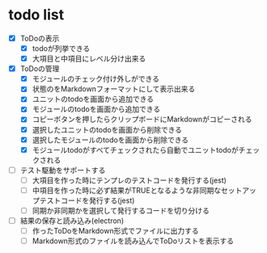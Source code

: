 # todo list

- [x] ToDoの表示
  - [x] todoが列挙できる
  - [x] 大項目と中項目にレベル分け出来る

- [x] ToDoの管理
  - [x] モジュールのチェック付け外しができる
  - [x] 状態のをMarkdownフォーマットにして表示出来る
  - [x] ユニットのtodoを画面から追加できる
  - [x] モジュールのtodoを画面から追加できる
  - [x] コピーボタンを押したらクリップボードにMarkdownがコピーされる
  - [x] 選択したユニットのtodoを画面から削除できる
  - [x] 選択したモジュールのtodoを画面から削除できる
  - [x] モジュールtodoがすべてチェックされたら自動でユニットtodoがチェックされる

- [ ] テスト駆動をサポートする
  - [ ] 大項目を作った時にテンプレのテストコードを発行する(jest)
  - [ ] 中項目を作った時に必ず結果がTRUEとなるような非同期なセットアップテストコードを発行する(jest)
  - [ ] 同期か非同期かを選択して発行するコードを切り分ける

- [ ] 結果の保存と読み込み(electron)
  - [ ] 作ったToDoをMarkdown形式でファイルに出力する
  - [ ] Markdown形式のファイルを読み込んでToDoリストを表示する
